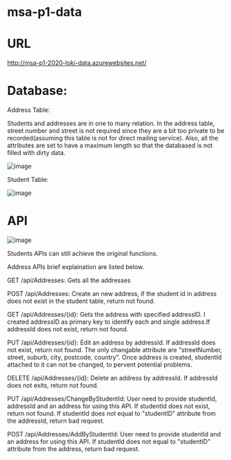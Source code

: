 # msa-p1-data
# URL 
http://msa-p1-2020-loki-data.azurewebsites.net/

# Database: 

Address Table: 

Students and addresses are in one to many relation. 
In the address table, street number and street is not required since they are a bit too private to be recorded(assuming this table is not for direct mailing service). 
Also, all the attributes are set to have a maximum length so that the databased is not filled with dirty data. 

![image](https://user-images.githubusercontent.com/3874712/88129244-b4f77e00-cc2b-11ea-823a-603a7291ce18.png)

Student Table: 

![image](https://user-images.githubusercontent.com/3874712/88129296-d6f10080-cc2b-11ea-848f-6de65b4ffc64.png)

# API 
![image](https://user-images.githubusercontent.com/3874712/88129909-5cc17b80-cc2d-11ea-8d3a-cead83ecbf2a.png)

Students APIs can still achieve the original functions. 

Address APIs brief explaination are listed below. 

GET /api/Addresses: Gets all the addresses 

POST /api/Addresses: Create an new address, if the student id in address does not exist in the student table, return not found. 

GET /api/Addresses/{id}: Gets the address with specified addressID. I created addressID as primary key to identify each and single address.If addressId does not exist, return not found.  

PUT /api/Addresses/{id}: Edit an address by addressId. If addressId does not exist, return not found. The only changable attribute are "streetNumber, street, suburb, city, postcode, country". Once address is created, studentId attached to it can not be changed, to pervent potential problems. 

DELETE /api/Addresses/{id}: Delete an address by addressId. If addressId does not exits, return not found. 

PUT /api/Addresses/ChangeByStudentId: User need to provide studentId, addressId and an address for using this API. If studentId does not exist, return not found. If studentId does not equal to "studentID" attribute from the addressId, return bad request. 

POST /api/Addresses/AddByStudentId: User need to provide studentId and an address for using this API. If studentId does not equal to "studentID" attribute from the address, return bad request.
